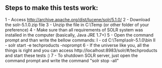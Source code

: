 ﻿## Steps to make this tests work:
1 - Access http://archive.apache.org/dist/lucene/solr/5.1.0/
2 - Download the solr-5.1.0.zip file
3 - Unzip the file in C:\Temp (or other folder of your preference)
4 - Make sure than all requirements of SOLR system was installed in the computer (basically, Java JRE 1.7+)
5 - Open the command prompt and than write the bellow commands:
	I	- cd C:\Temp\solr-5.1.0\bin
	II	- solr start -e techproducts -noprompt
6 - If the universe like you, all the things is right and you can access http://localhost:8983/solr/#/techproducts and start these tests :)
7 - To shutdown SOLR server, just open the command prompt and write the command "solr stop -all"